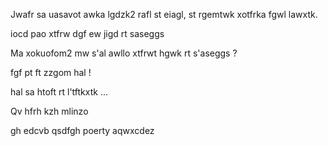 Jwafr sa uasavot awka lgdzk2 rafl st eiagl, st rgemtwk xotfrka fgwl lawxtk.


iocd pao xtfrw dgf ew jigd rt saseggs

Ma xokuofom2 mw s'al awllo xtfrwt hgwk rt s'aseggs ?


fgf pt ft zzgom hal !

hal sa htoft rt l'tftkxtk ...

Qv hfrh kzh mlinzo

gh edcvb qsdfgh poerty aqwxcdez
